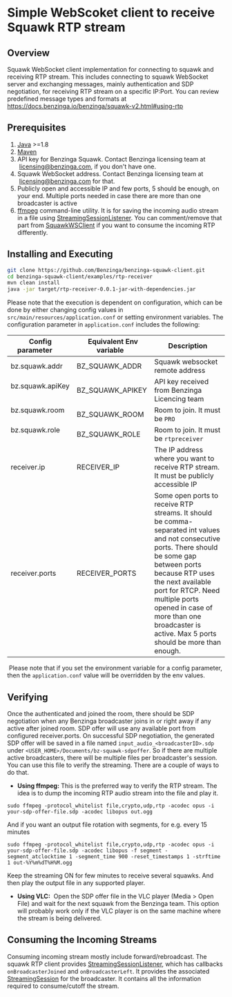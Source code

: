 # Simple WebScoket client to receive Squawk RTP stream

## Overview
Squawk WebSocket client implementation for connecting to squawk and receiving RTP stream. This includes connecting to squawk WebSocket server and exchanging messages, mainly authentication and SDP negotiation, for receiving RTP stream on a specific IP:Port. You can review predefined message types and formats at https://docs.benzinga.io/benzinga/squawk-v2.html#using-rtp

## Prerequisites
1. [Java](https://www.oracle.com/technetwork/java/javase/downloads/index.html) >=1.8
2. [Maven](https://maven.apache.org/download.cgi)
3. API key for Benzinga Squawk. Contact Benzinga licensing team at  licensing@benzinga.com, if you don't have one.
4. Squawk WebSocket address. Contact Benzinga licensing team at  licensing@benzinga.com for that.
5. Publicly open and accessible IP and few ports, 5 should be enough, on your end. Multiple ports needed in case there are more than one broadcaster is active
6. [ffmpeg](https://www.ffmpeg.org/) command-line utility. It is for saving the incoming audio stream in a file using [StreamingSessionListener](src/main/java/com/benzinga/squawk/StreamingSessionListener.java). You can comment/remove that part from [SquawkWSClient](src/main/java/com/benzinga/squawk/SquawkWSClient.java) if you want to consume the incoming RTP differently.

## Installing and Executing

~~~bash
git clone https://github.com/Benzinga/benzinga-squawk-client.git
cd benzinga-squawk-client/examples/rtp-receiver
mvn clean install
java -jar target/rtp-receiver-0.0.1-jar-with-dependencies.jar
~~~

Please note that the execution is dependent on configuration, which can be done by either changing config values in `src/main/resources/application.conf` or setting environment variables. The configuration parameter in `application.conf` includes the following:

| Config parameter       |  Equivalent Env variable  | Description
| ------------- |-------------| -----
| bz.squawk.addr        | BZ_SQUAWK_ADDR | Squawk websocket remote address
| bz.squawk.apiKey      | BZ_SQUAWK_APIKEY | API key received from Benzinga Licencing team 
| bz.squawk.room      | BZ_SQUAWK_ROOM | Room to join. It must be `PRO`
| bz.squawk.role      | BZ_SQUAWK_ROLE | Room to join. It must be `rtpreceiver`
| receiver.ip      | RECEIVER_IP | The IP address where you want to receive RTP stream. It must be publicly accessible IP
| receiver.ports      | RECEIVER_PORTS | Some open ports to receive RTP streams. It should be comma-separated int values and not consecutive ports. There should be some gap between ports because RTP uses the next available port for RTCP. Need multiple ports opened in case of more than one broadcaster is active. Max 5 ports should be more than enough.

 Please note that if you set the environment variable for a config parameter, then the `application.conf` value will be overridden by the env values. 

## Verifying 

Once the authenticated and joined the room, there should be SDP negotiation when any Benzinga broadcaster joins in or right away if any active after joined room. SDP offer will use any available port from configured receiver.ports. On successful SDP negotiation, the generated SDP offer will be saved in a file named `input_audio_<broadcasterID>.sdp` under `<USER_HOME>/Documents/bz-squawk-sdpoffer`. So if there are multiple active broadcasters, there will be multiple files per broadcaster's session. You can use this file to verify the streaming. There are a couple of ways to do that.

- **Using ffmpeg:** This is the preferred way to verify the RTP stream. The idea is to dump the incoming RTP audio stream into the file and play it.

```
sudo ffmpeg -protocol_whitelist file,crypto,udp,rtp -acodec opus -i your-sdp-offer-file.sdp -acodec libopus out.ogg
```

And if you want an output file rotation with segments, for e.g. every 15 minutes

```
sudo ffmpeg -protocol_whitelist file,crypto,udp,rtp -acodec opus -i your-sdp-offer-file.sdp -acodec libopus -f segment -segment_atclocktime 1 -segment_time 900 -reset_timestamps 1 -strftime 1 out-%Y%m%dT%H%M.ogg
```
Keep the streaming ON for few minutes to receive several squawks. And then play the output file in any supported player.

- **Using VLC:**  Open the SDP offer file in the VLC player (Media > Open File) and wait for the next squawk from the Benzinga team. This option will probably work only if the VLC player is on the same machine where the stream is being delivered.


## Consuming the Incoming Streams

Consuming incoming stream mostly include forward/rebroadcast. The squawk RTP client provides [StreamingSessionListener](src/main/java/com/benzinga/squawk/StreamingSessionListener.java), which has callbacks `onBroadcasterJoined` and `onBroadcasterLeft`. It provides the associated [StreamingSession](src/main/java/com/benzinga/squawk/models/StreamingSession.java) for the broadcaster. It contains all the information required to consume/cutoff the stream.

